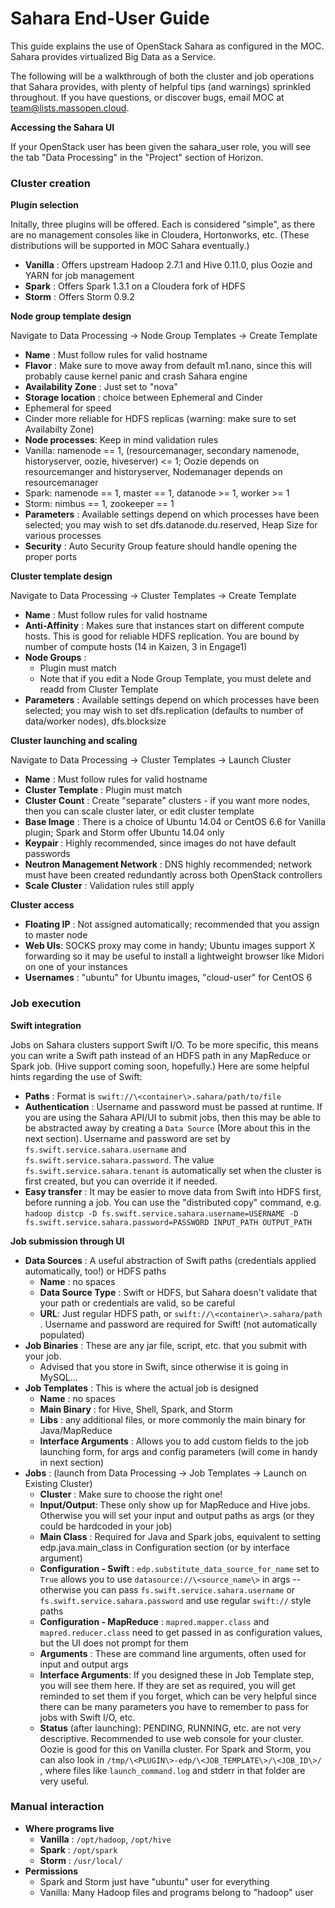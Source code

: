 # Sahara End-User Guide
This guide explains the use of OpenStack Sahara as configured in the MOC. Sahara provides virtualized Big Data as a Service. 

The following will be a walkthrough of both the cluster and job operations that Sahara provides, with plenty of helpful tips (and warnings) sprinkled throughout. If you have questions, or discover bugs, email MOC at team@lists.massopen.cloud.  

**Accessing the Sahara UI** 

If your OpenStack user has been given the sahara_user role, you will see the tab "Data Processing" in the "Project" section of Horizon.

### Cluster creation

**Plugin selection**

Initally, three plugins will be offered. Each is considered "simple", as there are no management consoles like in Cloudera, Hortonworks, etc. (These distributions will be supported in MOC Sahara eventually.)
* **Vanilla** : Offers upstream Hadoop 2.7.1 and Hive 0.11.0, plus Oozie and YARN for job management
* **Spark** : Offers Spark 1.3.1 on a Cloudera fork of HDFS
* **Storm** : Offers Storm 0.9.2

**Node group template design**

Navigate to Data Processing → Node Group Templates → Create Template
* **Name** : Must follow rules for valid hostname  
* **Flavor** : Make sure to move away from default m1.nano, since this will probably cause kernel panic and crash Sahara engine  
* **Availability Zone** : Just set to "nova"
* **Storage location** : choice between Ephemeral and Cinder
 * Ephemeral for speed
 * Cinder more reliable for HDFS replicas (warning: make sure to set Availabilty Zone)
* **Node processes**: Keep in mind validation rules  
 * Vanilla: namenode == 1, (resourcemanager, secondary namenode, historyserver, oozie, hiveserver) <= 1; Oozie depends on resourcemanger and historyserver, Nodemanager depends on resourcemanager  
 * Spark: namenode == 1, master == 1, datanode >= 1, worker >= 1  
 * Storm: nimbus == 1, zookeeper == 1   
* **Parameters** : Available settings depend on which processes have been selected; you may wish to set dfs.datanode.du.reserved, Heap Size for various processes
* **Security** : Auto Security Group feature should handle opening the proper ports  

**Cluster template design**

Navigate to Data Processing → Cluster Templates → Create Template
* **Name** : Must follow rules for valid hostname
* **Anti-Affinity** : Makes sure that instances start on different compute hosts. This is good for reliable HDFS replication. You are bound by number of compute hosts (14 in Kaizen, 3 in Engage1)
* **Node Groups** : 
    * Plugin must match
    * Note that if you edit a Node Group Template, you must delete and readd from Cluster Template
* **Parameters** : Available settings depend on which processes have been selected; you may wish to set dfs.replication (defaults to number of data/worker nodes), dfs.blocksize

**Cluster launching and scaling**

Navigate to Data Processing → Cluster Templates → Launch Cluster  
* **Name** : Must follow rules for valid hostname
* **Cluster Template** : Plugin must match
* **Cluster Count** : Create "separate" clusters - if you want more nodes, then you can scale cluster later, or edit cluster template  
* **Base Image** : There is a choice of Ubuntu 14.04 or CentOS 6.6 for Vanilla plugin; Spark and Storm offer Ubuntu 14.04 only  
* **Keypair** : Highly recommended, since images do not have default passwords  
* **Neutron Management Network** : DNS highly recommended; network must have been created redundantly across both OpenStack controllers  
* **Scale Cluster** : Validation rules still apply

**Cluster access**

* **Floating IP** : Not assigned automatically; recommended that you assign to master node  
* **Web UIs**: SOCKS proxy may come in handy; Ubuntu images support X forwarding so it may be useful to install a lightweight browser like Midori on one of your instances  
* **Usernames** : "ubuntu" for Ubuntu images, "cloud-user" for CentOS 6  

### Job execution

**Swift integration**

Jobs on Sahara clusters support Swift I/O. To be more specific, this means you can write a Swift path instead of an HDFS path in any MapReduce or Spark job. (Hive support coming soon, hopefully.) Here are some helpful hints regarding the use of Swift:  
* **Paths** : Format is `swift://\<container\>.sahara/path/to/file`
* **Authentication** : Username and password must be passed at runtime. If you are using the Sahara API/UI to submit jobs, then this may be able to be abstracted away by creating a `Data Source` (More about this in the next section). Username and password are set by `fs.swift.service.sahara.username` and `fs.swift.service.sahara.password`. The value `fs.swift.service.sahara.tenant` is automatically set when the cluster is first created, but you can override it if needed.  
* **Easy transfer** : It may be easier to move data from Swift into HDFS first, before running a job. You can use the "distributed copy" command, e.g. `hadoop distcp -D fs.swift.service.sahara.username=USERNAME -D fs.swift.service.sahara.password=PASSWORD INPUT_PATH OUTPUT_PATH`  

**Job submission through UI**

* **Data Sources** : A useful abstraction of Swift paths (credentials applied automatically, too!) or HDFS paths  
    * **Name** : no spaces  
    * **Data Source Type** : Swift or HDFS, but Sahara doesn't validate that your path or credentials are valid, so be careful  
    * **URL**: Just regular HDFS path, or `swift://\<container\>.sahara/path` . Username and password are required for Swift! (not automatically populated)  
* **Job Binaries** : These are any jar file, script, etc. that you submit with your job. 
    * Advised that you store in Swift, since otherwise it is going in MySQL...  
* **Job Templates** : This is where the actual job is designed
    * **Name** : no spaces  
    * **Main Binary** : for Hive, Shell, Spark, and Storm
    * **Libs** : any additional files, or more commonly the main binary for Java/MapReduce  
    * **Interface Arguments** : Allows you to add custom fields to the job launching form, for args and config parameters (will come in handy in next section)  
* **Jobs** : (launch from Data Processing → Job Templates → Launch on Existing Cluster)
    * **Cluster** : Make sure to choose the right one!  
    * **Input/Output**: These only show up for MapReduce and Hive jobs. Otherwise you will set your input and output paths as args (or they could be hardcoded in your job)  
    * **Main Class** : Required for Java and Spark jobs, equivalent to setting edp.java.main_class in Configuration section (or by interface argument)    
    * **Configuration - Swift** : `edp.substitute_data_source_for_name` set to `True` allows you to use `datasource://\<source_name\>` in args -- otherwise you can pass `fs.swift.service.sahara.username` or `fs.swift.service.sahara.password` and use regular `swift://` style paths  
    * **Configuration - MapReduce** : `mapred.mapper.class` and `mapred.reducer.class` need to get passed in as configuration values, but the UI does not prompt for them  
    * **Arguments** : These are command line arguments, often used for input and output args  
    * **Interface Arguments**: If you designed these in Job Template step, you will see them here. If they are set as required, you will get reminded to set them if you forget, which can be very helpful since there can be many parameters you have to remember to pass for jobs with Swift I/O, etc.  
    * **Status** (after launching): PENDING, RUNNING, etc. are not very descriptive. Recommended to use web console for your cluster. Oozie is good for this on Vanilla cluster. For Spark and Storm, you can also look in `/tmp/\<PLUGIN\>-edp/\<JOB_TEMPLATE\>/\<JOB_ID\>/` , where files like `launch_command.log` and stderr in that folder are very useful. 

### Manual interaction  
* **Where programs live**  
    * **Vanilla** : `/opt/hadoop`, `/opt/hive`  
    * **Spark** : `/opt/spark`  
    * **Storm** : `/usr/local/`
* **Permissions**
    * Spark and Storm just have "ubuntu" user for everything
    * Vanilla: Many Hadoop files and programs belong to "hadoop" user

